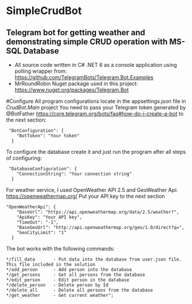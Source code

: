 # SimpleCrudBot
## Telegram bot for getting weather and demonstrating simple CRUD operation with MS-SQL Database

* All source code written in C# .NET 6 as a console application using polling wrapper from: https://github.com/TelegramBots/Telegram.Bot.Examples
* MrRoundRobin Nuget package used in this project: https://www.nuget.org/packages/Telegram.Bot

#Configure
All program configurations locate in the appsettings.json file in *CrudBot.Main* project
You need to pass your Telegram token generated by @BotFather https://core.telegram.org/bots/faq#how-do-i-create-a-bot
to the next section:

```
 "BotConfiguration": {
    "BotToken": "Your token"
  }
```
To configure the database create it and just run the program after all steps of configuring:

```
 "DatabaseConfiguration": {
    "ConnectionString": "Your connection string"
  }
```

For weather service, I used OpenWeather API 2.5 and GeoWeather Api: https://openweathermap.org/
Put your API key to the next section

```
"OpenWeatherApi": {
    "BaseUrl": "https://api.openweathermap.org/data/2.5/weather?",
    "ApiKey": "Your API key",
    "TimeOut": "-1",
    "BaseGeoUrl": "http://api.openweathermap.org/geo/1.0/direct?q=",
    "GeoCityLimit": "1"
  }
```

The bot works with the following commands:
```
*/fill_data       - Put data into the database from user.json file. This file included in the solution
*/add_person      - Add person into the database
*/get_persons     - Get all persons from the database
*/edit_person     - Edit person in the database
*/delete_person   - Delete person by Id
*/delete_all      - Delete all persons from the database
*/get_weather     - Get current weather";
```

